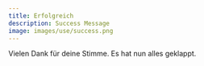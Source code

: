 ```yaml
---
title: Erfolgreich
description: Success Message
image: images/use/success.png
---
```


Vielen Dank für deine Stimme. Es hat nun alles geklappt.